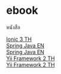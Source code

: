 # ebook
หนังสือ
<div>
  <a href='https://drive.google.com/file/d/13rC_uz_XbH9zodcbE16BTKluR5fPNOtg/view?usp=sharing' target='_blank'>Ionic 3 TH</a>
</div>
<div>
  <a href='https://drive.google.com/file/d/1o8HAxCHzWGrhebPRrC0cAk4HXvgUi2Ab/view?usp=sharing' target='_blank'>Spring Java EN</a>
</div>
<div>
  <a href='https://drive.google.com/file/d/1o8HAxCHzWGrhebPRrC0cAk4HXvgUi2Ab/view?usp=sharing' target='_blank'>Spring Java EN</a>
</div>
<div>
  <a href='https://drive.google.com/file/d/1kLkyz7pmegrMJr4nSoMB7Qi2pB9vAYxw/view?usp=sharing' target='_blank'>Yii Framework 2 TH</a>
</div>
<div>
  <a href='https://drive.google.com/file/d/1kLkyz7pmegrMJr4nSoMB7Qi2pB9vAYxw/view?usp=sharing' target='_blank'>Yii Framework 2 TH</a>
</div>

